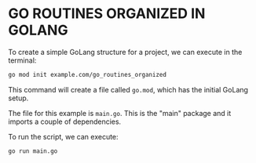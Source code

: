# GO ROUTINES ORGANIZED IN GOLANG

To create a simple GoLang structure for a project, we can execute in the terminal:

```bash
go mod init example.com/go_routines_organized
```

This command will create a file called `go.mod`, which has the initial GoLang setup.

The file for this example is `main.go`. This is the "main" package and it imports a couple of dependencies.

To run the script, we can execute:

```bash
go run main.go
```

